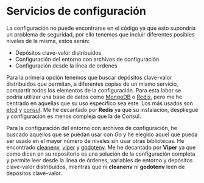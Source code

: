 # Servicios de configuración    
La configuración no puede encontrarse en el código ya que esto supondría un problema de seguridad, por ello tenemos que incluir diferentes posibles niveles de la misma, estos serán:    
- Depósitos clave-valor distribuidos    
- Configuración del entorno con archivos de configuración    
- Configuración desde la línea de ordenes    

Para la primera opción tenemos que buscar depósitos clave-valor distribuidos que permitan, a diferentes copias de un mismo servicio, compartir todos los elementos de la configuración. Para esta labor se podría utilizar una base de datos como [MongoDB](https://www.mongodb.com/) o [Redis](https://redis.io/), pero me he centrado en aquellas que su uso específico sea este.
Los más usados son [etcd](https://etcd.io/) y [consul](https://www.consul.io/). Me he decantado por **Redis** ya que su instalación, despliegue y configuración es menos compleja que la de Consul.

Para la configuración del entorno con archivos de configuración, he buscado aquellos que se puedan usar con *Go* y he elegido aquel que pueda ser usado en el mayor número de niveles sin usar otras bibliotecas. He encontrado [cleanenv](https://github.com/ilyakaznacheev/cleanenv), [viper](https://github.com/spf13/viper) y [godotenv](https://github.com/joho/godotenv).
Me he decantado por **Viper** ya que como dicen en su repositorio es una solución de la configuración completa y permite leer desde la línea de órdenes, variables de entorno y depósitos clave-valor distribuidos, mientras que ni **cleanenv** ni **godotenv** leen de depósitos clave-valor.
